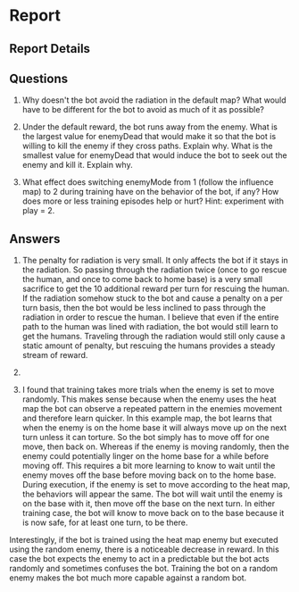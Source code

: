 # Report
## Report Details


## Questions
1) Why doesn't the bot avoid the radiation in the default map? What would have to be different for the bot to avoid as much of it as possible?

2) Under the default reward, the bot runs away from the enemy. What is the largest value for enemyDead that would make it so that the bot is willing to kill the enemy if they cross paths. Explain why. What is the smallest value for enemyDead that would induce the bot to seek out the enemy and kill it. Explain why.

3) What effect does switching enemyMode from 1 (follow the influence map) to 2 during training have on the behavior of the bot, if any? How does more or less training episodes help or hurt? Hint: experiment with play = 2.

## Answers

1) The penalty for radiation is very small. It only affects the bot if it stays in the radiation. So passing through the radiation twice (once to go rescue the human, and once to come back to home base) is a very small sacrifice to get the 10 additional reward per turn for rescuing the human. If the radiation somehow stuck to the bot and cause a penalty on a per turn basis, then the bot would be less inclined to pass through the radiation in order to rescue the human. I believe that even if the entire path to the human was lined with radiation, the bot would still learn to get the humans. Traveling through the radiation would still only cause a static amount of penalty, but rescuing the humans provides a steady stream of reward.

2)

3) I found that training takes more trials when the enemy is set to move randomly. This makes sense because when the enemy uses the heat map the bot can observe a repeated pattern in the enemies movement and therefore learn quicker. In this example map, the bot learns that when the enemy is on the home base it will always move up on the next turn unless it can torture. So the bot simply has to move off for one move, then back on. Whereas if the enemy is moving randomly, then the enemy could potentially linger on the home base for a while before moving off. This requires a bit more learning to know to wait until the enemy moves off the base before moving back on to the home base. During execution, if the enemy is set to move according to the heat map, the behaviors will appear the same. The bot will wait until the enemy is on the base with it, then move off the base on the next turn. In either training case, the bot will know to move back on to the base because it is now safe, for at least one turn, to be there.

Interestingly, if the bot is trained using the heat map enemy but executed using the random enemy, there is a noticeable decrease in reward. In this case the bot expects the enemy to act in a predictable but the bot acts randomly and sometimes confuses the bot. Training the bot on a random enemy makes the bot much more capable against a random bot.
